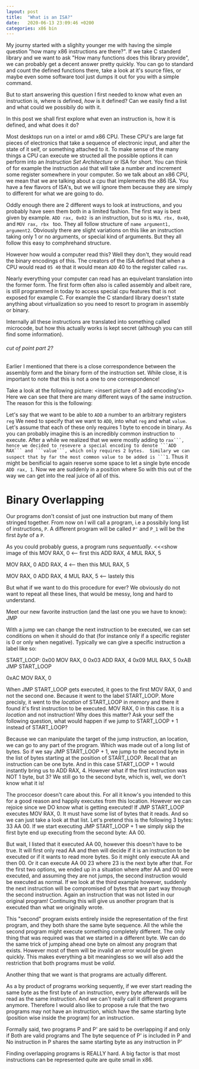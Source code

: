 ```yaml
---
layout: post
title:  "What is an ISA?"
date:   2020-06-13 23:09:46 +0200
categories: x86 bin
---
```




My journy started with a slighlty younger me with having the simple question "how many x86 instructions are there?". 
If we take C standerd library and we want to ask "How many functions does this library provide", we can probably get a decent answer pretty quickly. 
You can go to standard and count the defined functions there, take a look at it's source files, or maybe even some software tool just dumps it out for you with a simple command.

But to start answering this question I first needed to know what even an instruction is, where is defined, *how* is it defined? Can we easily find a list and what could we possibily do with it.

In this post we shall first explore what even an instruction is, how it is defined, and what does it do? 

Most desktops run on a intel or amd x86 CPU. These CPU's are large fat pieces of electronics that take a sequence of electronic input, and alter the state of it self, or something attached to it.
To make sense of the many things a CPU can execute we structed all the possible options it can perform into an *Instruction Set Architecture* or ISA for short. You can think of for example the instruction ```add``` that will take a number and increment some register somewhere in your computer.
So we talk about an x86 CPU, we mean that we are talking about a cpu that implements the x86 ISA.
You have a few flavors of ISA's, but we will ignore them because they are simply to different for what we are going to do.

Oddly enough there are 2 different ways to look at instructions, and you probably have seen them both in a limited fashion.
The first way is best given by example. ```ADD rax, 0x02 ```is an instruction, but so is ```MUL rbx, 0x40```, and ```MOV rax, rbx ``` too.
They all follow structure of ```name argument1, argument2```. Obviously there are slight variations on this like an instruction taking only 1 or no arguments, or special kind of arguments.
But they all follow this easy to comphrehand structure.

However how would a computer read this? Well they don't, they would read the binary encodings of this.
The creators of the ISA defined that when a CPU would read ```05 40``` that it would mean ```ADD``` 40 to the register called ```rax```.

Nearly everything your computer can read has an equivelant translation into the former form. The first form often also is called assembly and albeit rare, is still programmed in today to access special cpu features that is not exposed for example C. 
For example the C standard library doesn't state anything about virtualization so you need to resort to program in assembly or binary.

Internally all these instructions are translated into something called microcode, but how this actually works is kept secret (although you can still find some information). 



###### cut of point part 2?


Earlier I mentioned that there is a close correspondence between the assembly form and the binary form of the instruction set.
While close, it is important to note that this is not a one to one correspondence!

Take a look at the following picture: <insert picture of 3 add encoding's>
Here we can see that there are many different ways of the same instruction. 
The reason for this is the following:

Let's say that we want to be able to ```ADD``` a number to an arbitrary registers ```reg```
We need to specify that we want to ```ADD```, into what ```reg``` and what ```value```. Let's assume that each of these only requires 1 byte to encode in binary. 
As you can probably imagine this is an incredibly common instruction to execute. 
After a while we realized that we were mostly adding to ````rax```, hence we decided to resevere a special encoding to denote ```ADD RAX``` and ```value```, which only requires 2 bytes. 
Similary we can suspect that by far the most common value to be added is ```1````. Thus it might be benificial to again reserve some space to let a single byte encode ```ADD rax, 1```. 
Now we are suddenly in a position where 
So with this out of the way we can get into the real juice of all of this.


# Binary Overlapping 
Our programs don't consist of just one instruction but many of them stringed together. 
From now on I will call a program, i.e a possibily long list of instructions, ```P```. 
A different program will be called ```P'``` and ```P_1``` will be the first *byte* of a ```P```.


As you could probably guess, a program runs *sequentually*. 
<<<show image of this
MOV RAX, 0 <-- first this 
ADD RAX, 4 
MUL RAX, 5 

MOV RAX, 0 
ADD RAX, 4 <-- then this 
MUL RAX, 5 


MOV RAX, 0 
ADD RAX, 4 
MUL RAX, 5 <-- lastely this 
>>>


But what if we want to do this procedure for ever? 
We obviously do not want to repeat all these lines, that would be messy, long and hard to understand.

Meet our new favorite instruction (and the last one you we have to know): JMP

With a jump we can change the next instruction to be executed, we can set conditions on when it should do that (for instance only if a specific register is 0 or only when negative).
Typically we can give a specific instruction a label like so:

START_LOOP:
0x00	MOV RAX, 0 
0x03	ADD RAX, 4
0x09	MUL RAX, 5 
0xAB	JMP START_LOOP

0xAC	MOV RAX, 0 

When JMP START_LOOP gets executed, it goes to the first MOV RAX, 0 and not the second one. Because it went to the label START_LOOP.
More precisly, it went to the *location* of START_LOOP in memory and there it found it's first instruction to be executed. MOV RAX, 0 in this case.
It is a *location* and not instruction! Why does this matter? 
Ask your self the following question, what would happen if we jump to START_LOOP + 1 instead of START_LOOP? 

Because we can manipulate the target of the jump instruction, an location, we can go to any part of the program. Which was made out of a long list of bytes.
So if we say JMP START_LOOP + 1, we jump to the second byte in the list of bytes starting at the position of START_LOOP. 
Recall that an instruction can be one byte. And in this case START_LOOP + 1 would instantly bring us to ADD RAX, 4.
However what if the first instruction was NOT 1 byte, but 3? We still go to the second byte, which is, well, we don't know what it is!

The proccesor doesn't care about this. For all it know's you intended to this for a good reason and happily executes from this location.
However we can rejoice since we DO know what is getting executed! If JMP START_LOOP executes MOV RAX, 0. It must have some list of bytes that it reads. And so we can just take a look at that list.
Let's pretend this is the following 3 bytes: 33 AA 00. If we start executing JMP START_LOOP + 1 we simply skip the first byte end up executing from the second byte: AA 00. 

But wait, I listed that it executed AA 00, however this doesn't have to be true. 
It will first only read AA and then will decide if it is an instruction to be executed or if it wants to read more bytes.
So it might only execute AA and then 00. Or it can execute AA 00 23 where 23 is the next byte after that.
For the first two options, we ended up in a situation where after AA and 00 were executed, and assuming they are not jumps, the second instruction would be executed as normal.
If we look at the third example however, suddenly the next instruction will be compromised of bytes that are part way through the second instruction. Again an instruction that was not listed in our original program! 
Continuing this will give us another program that is executed than what we originally wrote.

This "second" program exists entirely inside the representation of the first program, and they both share the same byte sequence. 
All the while the second program might execute something completely different. The only thing that was required was that we started in a different byte.
We can do the same trick of jumping ahead one byte on almost any program that exists. However most of them will be invalid an error would be given quickly. 
This makes everything a bit meaningless so we will also add the restriction that both programs must be *valid*.

Another thing that we want is that programs are actually different. 

As a by product of programs working sequently, if we ever start reading the same byte as the first byte of an instruction, every byte afterwards will be read as the same instruction. 
And we can't really call it different programs anymore. Therefore I would also like to propose a rule that the two programs may not have an instruction, which have the same starting byte (position wise inside the program) for an instruction.

Formally said, two programs P and P' are said to be overlapping if and only if 
Both are valid programs and 
The byte sequence of P' is included in P and 
No instruction in P shares the same starting byte as any instruction in P'
 

Finding overlapping programs is REALLY hard. A big factor is that most instructions can be represented quite are quite small in x86.